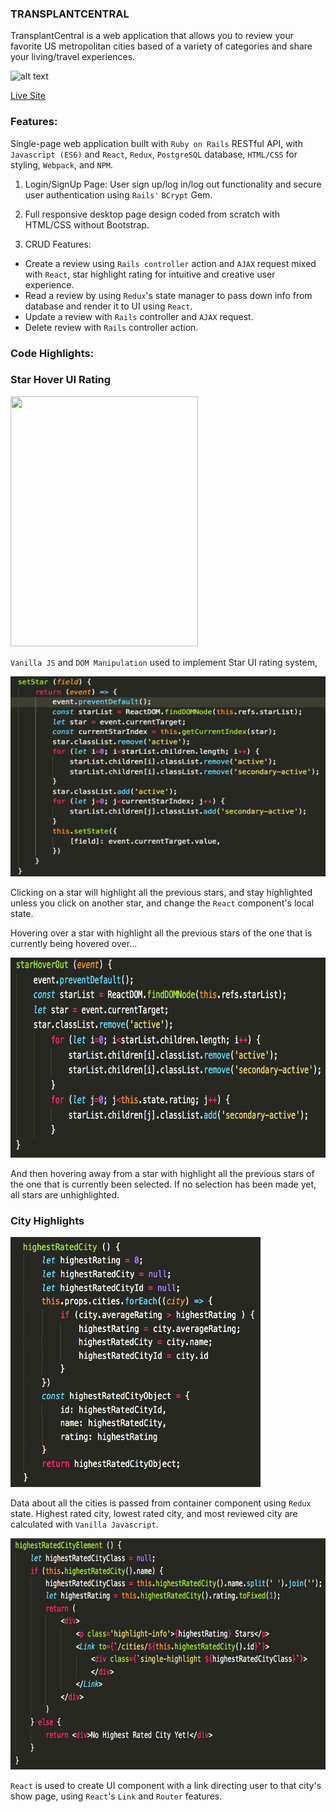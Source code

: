 ### TRANSPLANTCENTRAL

TransplantCentral is a web application that allows you to review your favorite US metropolitan cities based of a variety of categories and share your living/travel experiences.

![alt text](https://media.giphy.com/media/fGR0LotJlmSk1R4jG8/giphy.gif)

[Live Site](https://transplantcentral.herokuapp.com/#/)

### Features:

Single-page web application built with `Ruby on Rails` RESTful API, with `Javascript (ES6)` and `React`, `Redux`, `PostgreSQL` database, `HTML/CSS` for styling, `Webpack`, and `NPM`.

1. Login/SignUp Page: User sign up/log in/log out functionality and secure user authentication using `Rails'` `BCrypt` Gem.

2. Full responsive desktop page design coded from scratch with HTML/CSS without Bootstrap.

3. CRUD Features:
- Create a review using `Rails controller` action and `AJAX` request mixed with `React`, star highlight rating for intuitive and creative user experience. 
- Read a review by using `Redux`'s state manager to pass down info from database and render it to UI using `React`.
- Update a review with `Rails` controller and `AJAX` request.
- Delete review with `Rails` controller action.

### Code Highlights:

### Star Hover UI Rating

<div>
    <img src="https://media.giphy.com/media/7OWL4RSNanqyw49MEK/giphy.gif" width="300px" height="400px"</img> 
</div>

`Vanilla JS` and `DOM Manipulation` used to implement Star UI rating system,

<div>
    <img src="/screenshots/screen7.png" width="560px" height="320px"</img> 
</div>

Clicking on a star will highlight all the previous stars, and stay highlighted unless you click on another star, and change the `React` component's local state.

Hovering over a star with highlight all the previous stars of the one that is currently being hovered over...

<div>
    <img src="/screenshots/screen9.png" width="560px" height="320px"</img> 
</div>

And then hovering away from a star with highlight all the previous stars of the one that is currently been selected. If no selection has been made yet, all stars are unhighlighted.

### City Highlights

<div>
    <img src="/screenshots/screen12.png" width="400px" height="400px"</img> 
</div>

Data about all the cities is passed from container component using `Redux` state. Highest rated city, lowest rated city, and most reviewed city are calculated with `Vanilla Javascript`.

<div>
    <img src="/screenshots/screen13.png" width="600px" height="370px"</img> 
</div>

`React` is used to create UI component with a link directing user to that city's show page, using `React`'s `Link` and `Router` features. 